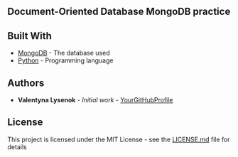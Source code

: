 ## Document-Oriented Database MongoDB practice

## Built With

* [MongoDB](https://www.mongodb.com/) - The database used
* [Python](https://www.python.org/) - Programming language

## Authors

* **Valentyna Lysenok** - *Initial work* - [YourGitHubProfile](https://github.com/velenwin)

## License

This project is licensed under the MIT License - see the [LICENSE.md](LICENSE.md) file for details
